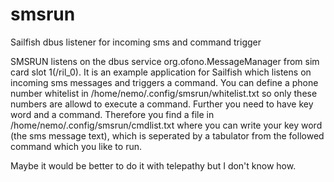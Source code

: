 # smsrun
Sailfish dbus listener for incoming sms and command trigger

SMSRUN listens on the dbus service org.ofono.MessageManager from sim card slot 1(/ril_0). 
It is an example application for Sailfish
which listens on incoming sms messages and triggers a command.
You can define a phone number whitelist in /home/nemo/.config/smsrun/whitelist.txt so only these numbers
are allowd to execute a command. Further you need to have key word and a command. Therefore you find
a file in /home/nemo/.config/smsrun/cmdlist.txt where you can write your key word (the sms message text),
which is seperated by a tabulator from the followed command which you like to run.

Maybe it would be better to do it with telepathy but I don't know how.


